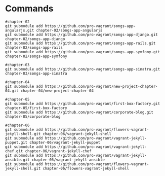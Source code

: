 Commands
========

    #chapter-02
    git submodule add https://github.com/pro-vagrant/songs-app-angularjs.git chapter-02/songs-app-angularjs
    git submodule add https://github.com/pro-vagrant/songs-app-django.git chapter-02/songs-app-django
    git submodule add https://github.com/pro-vagrant/songs-app-rails.git chapter-02/songs-app-rails
    git submodule add https://github.com/pro-vagrant/songs-app-symfony.git chapter-02/songs-app-symfony

    #chapter-03
    git submodule add https://github.com/pro-vagrant/songs-app-sinatra.git chapter-03/songs-app-sinatra

    #chapter-04
    git submodule add https://github.com/pro-vagrant/new-project-chapter-04.git chapter-04/new-project-chapter-04

    #chapter-05
    git submodule add https://github.com/pro-vagrant/first-box-factory.git chapter-05/first-box-factory
    git submodule add https://github.com/pro-vagrant/corporate-blog.git chapter-05/corporate-blog

    #chapter-06
    git submodule add https://github.com/pro-vagrant/flowers-vagrant-jekyll-shell.git chapter-06/vagrant-jekyll-shell
    git submodule add https://github.com/pro-vagrant/vagrant-jekyll-puppet.git chapter-06/vagrant-jekyll-puppet
    git submodule add https://github.com/pro-vagrant/vagrant-jekyll-chef.git chapter-06/vagrant-jekyll-chef
    git submodule add https://github.com/pro-vagrant/vagrant-jekyll-ansible.git chapter-06/vagrant-jekyll-ansible
    git submodule add https://github.com/pro-vagrant/flowers-vagrant-jekyll-shell.git chapter-06/flowers-vagrant-jekyll-shell

